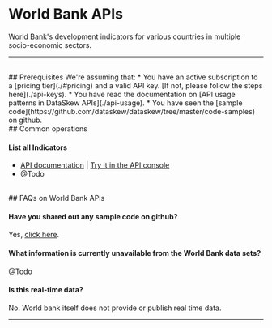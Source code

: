 # World Bank APIs
[World Bank](https://en.wikipedia.org/wiki/World_Bank)'s development indicators for various countries in multiple socio-economic sectors.

------------------------------

<br>
## Prerequisites
We're assuming that: 
* You have an active subscription to a [pricing tier](./#pricing) and a valid API key. [If not, please follow the steps here](./api-keys).
* You have read the documentation on [API usage patterns in DataSkew APIs](./api-usage).
* You have seen the [sample code](https://github.com/dataskew/dataskew/tree/master/code-samples) on github.

<br>
## Common operations

#### List all Indicators
* [API documentation]() \| [Try it in the API console]()
* @Todo

<br>
## FAQs on World Bank APIs

#### Have you shared out any sample code on github?
Yes, [click here](https://github.com/dataskew/dataskew/tree/master/code-samples/WBI).

#### What information is currently unavailable from the World Bank data sets?
@Todo

#### Is this real-time data?
No. World bank itself does not provide or publish real time data.

------------------------------